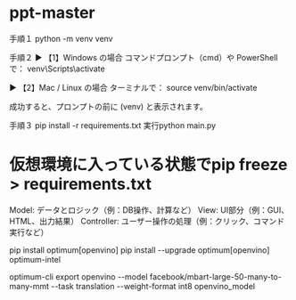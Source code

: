 # ppt-master

手順１ python -m venv venv

<!-- Set-ExecutionPolicy -Scope Process -ExecutionPolicy Bypass -->


手順２
▶️ 【1】Windows の場合
コマンドプロンプト（cmd）や PowerShell で：
venv\Scripts\activate

▶️ 【2】Mac / Linux の場合
ターミナルで：
source venv/bin/activate

成功すると、プロンプトの前に (venv) と表示されます。

手順３
pip install -r requirements.txt
実行python main.py
# 仮想環境に入っている状態でpip freeze > requirements.txt





Model: データとロジック（例：DB操作、計算など）
View: UI部分（例：GUI、HTML、出力結果）
Controller: ユーザー操作の処理（例：クリック、コマンド実行など）




pip install optimum[openvino]
pip install --upgrade optimum[openvino] optimum-intel

<!-- 
optimum-cli export openvino --model Helsinki-NLP/opus-mt-ja-en --task translation --output openvino_model -->
<!-- 
optimum-cli export openvino --model Helsinki-NLP/opus-mt-ja-en --task translation --weight-format int8 openvino_model -->

optimum-cli export openvino --model facebook/mbart-large-50-many-to-many-mmt --task translation --weight-format int8 openvino_model